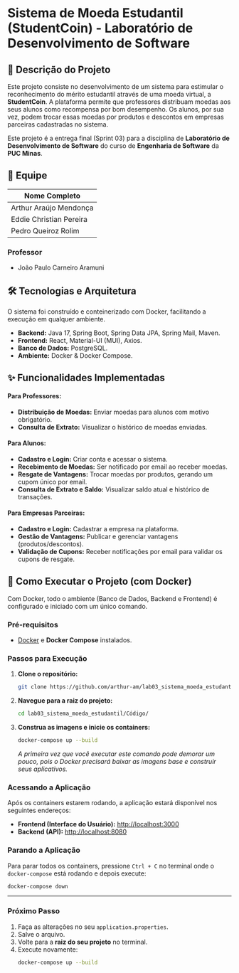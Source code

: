 # Sistema de Moeda Estudantil (StudentCoin) - Laboratório de Desenvolvimento de Software

## 📝 Descrição do Projeto

Este projeto consiste no desenvolvimento de um sistema para estimular o reconhecimento do mérito estudantil através de uma moeda virtual, a **StudentCoin**. A plataforma permite que professores distribuam moedas aos seus alunos como recompensa por bom desempenho. Os alunos, por sua vez, podem trocar essas moedas por produtos e descontos em empresas parceiras cadastradas no sistema.

Este projeto é a entrega final (Sprint 03) para a disciplina de **Laboratório de Desenvolvimento de Software** do curso de **Engenharia de Software** da **PUC Minas**.

## 👥 Equipe

| Nome Completo           |
| ----------------------- |
| Arthur Araújo Mendonça  |
| Eddie Christian Pereira |
| Pedro Queiroz Rolim     |

### Professor
- João Paulo Carneiro Aramuni

## 🛠️ Tecnologias e Arquitetura

O sistema foi construído e conteinerizado com Docker, facilitando a execução em qualquer ambiente.

-   **Backend:** Java 17, Spring Boot, Spring Data JPA, Spring Mail, Maven.
-   **Frontend:** React, Material-UI (MUI), Axios.
-   **Banco de Dados:** PostgreSQL.
-   **Ambiente:** Docker & Docker Compose.

## ✨ Funcionalidades Implementadas

#### Para Professores:
-   **Distribuição de Moedas:** Enviar moedas para alunos com motivo obrigatório.
-   **Consulta de Extrato:** Visualizar o histórico de moedas enviadas.

#### Para Alunos:
-   **Cadastro e Login:** Criar conta e acessar o sistema.
-   **Recebimento de Moedas:** Ser notificado por email ao receber moedas.
-   **Resgate de Vantagens:** Trocar moedas por produtos, gerando um cupom único por email.
-   **Consulta de Extrato e Saldo:** Visualizar saldo atual e histórico de transações.

#### Para Empresas Parceiras:
-   **Cadastro e Login:** Cadastrar a empresa na plataforma.
-   **Gestão de Vantagens:** Publicar e gerenciar vantagens (produtos/descontos).
-   **Validação de Cupons:** Receber notificações por email para validar os cupons de resgate.

## 🚀 Como Executar o Projeto (com Docker)

Com Docker, todo o ambiente (Banco de Dados, Backend e Frontend) é configurado e iniciado com um único comando.

### Pré-requisitos
-   [Docker](https://www.docker.com/products/docker-desktop/) e **Docker Compose** instalados.

### Passos para Execução

1.  **Clone o repositório:**
    ```bash
    git clone https://github.com/arthur-am/lab03_sistema_moeda_estudantil.git
    ```

2.  **Navegue para a raiz do projeto:**
    ```bash
    cd lab03_sistema_moeda_estudantil/Código/
    ```

3.  **Construa as imagens e inicie os containers:**
    ```bash
    docker-compose up --build
    ```
    *A primeira vez que você executar este comando pode demorar um pouco, pois o Docker precisará baixar as imagens base e construir seus aplicativos.*

### Acessando a Aplicação

Após os containers estarem rodando, a aplicação estará disponível nos seguintes endereços:

-   **Frontend (Interface do Usuário):** [http://localhost:3000](http://localhost:3000)
-   **Backend (API):** [http://localhost:8080](http://localhost:8080)

### Parando a Aplicação

Para parar todos os containers, pressione `Ctrl + C` no terminal onde o `docker-compose` está rodando e depois execute:
```bash
docker-compose down
```

---

### Próximo Passo

1.  Faça as alterações no seu `application.properties`.
2.  Salve o arquivo.
3.  Volte para a **raiz do seu projeto** no terminal.
4.  Execute novamente:
    ```bash
    docker-compose up --build
    ```
